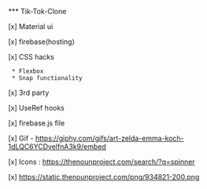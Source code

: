 *** Tik-Tok-Clone


[x] Material ui

[x] firebase(hosting)

[x] CSS hacks 
     
     * Flexbox
     * Snap functionality
  
[x] 3rd party

[x] UseRef hooks

[x] firebase.js file 

[x] Gif - https://giphy.com/gifs/art-zelda-emma-koch-1dLQC6YCDvelfnA3k9/embed


[x] Icons :  https://thenounproject.com/search/?q=spinner

[x] https://static.thenounproject.com/png/934821-200.png